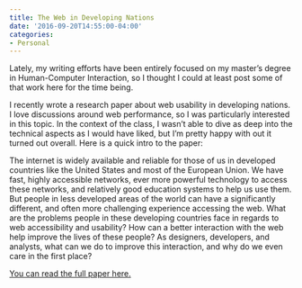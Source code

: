 ```yaml
---
title: The Web in Developing Nations
date: '2016-09-20T14:55:00-04:00'
categories:
- Personal
---
```

Lately, my writing efforts have been entirely focused on my master’s degree in Human-Computer Interaction, so I thought I could at least post some of that work here for the time being.

I recently wrote a research paper about web usability in developing nations. I love discussions around web performance, so I was particularly interested in this topic. In the context of the class, I wasn’t able to dive as deep into the technical aspects as I would have liked, but I’m pretty happy with out it turned out overall. Here is a quick intro to the paper:

The internet is widely available and reliable for those of us in developed countries like the United States and most of the European Union. We have fast, highly accessible networks, ever more powerful technology to access these networks, and relatively good education systems to help us use them. But people in less developed areas of the world can have a significantly different, and often more challenging experience accessing the web. What are the problems people in these developing countries face in regards to web accessibility and usability? How can a better interaction with the web help improve the lives of these people? As designers, developers, and analysts, what can we do to improve this interaction, and why do we even care in the first place?

<a href="/assets/images/hci-paper.pdf" target="_blank">You can read the full paper here.</a>
